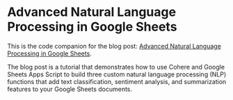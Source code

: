 # Advanced Natural Language Processing in Google Sheets

This is the code companion for the blog post: [Advanced Natural Language Processing in Google Sheets](https://txt.cohere.ai/text-analysis-nlp-google-sheets/).

The blog post is a tutorial that demonstrates how to use Cohere and Google Sheets Apps Script to build three custom natural language processing (NLP) functions that add text classification, sentiment analysis, and summarization features to your Google Sheets documents.
